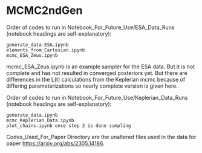 # MCMC2ndGen

Order of codes to run in Notebook_For_Future_Use/ESA_Data_Runs (notebook headings are self-explanatory):

    generate_data-ESA.ipynb
    elements_from_Cartesian.ipynb
    mcmc_ESA_Zeus.ipynb

mcmc_ESA_Zeus.ipynb is an example sampler for the ESA data. But it is not complete and has not resulted in converged posteriors yet. But there are differences in the L(t) calculations from the Keplerian mcmc because of differing parameterizations so nearly complete version is given here.


Order of codes to run in Notebook_For_Future_Use/Keplerian_Data_Runs (notebook headings are self-explanatory):

    generate_data.ipynb
    mcmc_Keplerian_Data.ipynb
    plot_chains.ipynb once step 2 is done sampling

Codes_Used_For_Paper Directory are the unaltered files used in the data for paper https://arxiv.org/abs/2305.14186.
